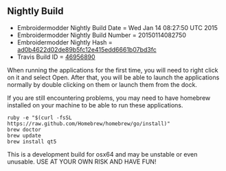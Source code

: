 
Nightly Build
------------------------------

* Embroidermodder Nightly Build Date = Wed Jan 14 08:27:50 UTC 2015
* Embroidermodder Nightly Build Number = 20150114082750
* Embroidermodder Nightly Hash = [ad0b4622d02de89b5fc12e415edd6661b07bd3fc](https://github.com/Embroidermodder/Embroidermodder/commit/ad0b4622d02de89b5fc12e415edd6661b07bd3fc)
* Travis Build ID = [46956890](https://travis-ci.org/Embroidermodder/Embroidermodder/builds/46956890)

When running the applications for the first time, you will need to right click on it and select Open.
After that, you will be able to launch the applications normally by double clicking on them or launch them from the dock.

If you are still encountering problems, you may need to have homebrew installed on your machine to be able to run these applications.
```
ruby -e "$(curl -fsSL https://raw.github.com/Homebrew/homebrew/go/install)"
brew doctor
brew update
brew install qt5
```

This is a development build for osx64 and may be unstable or even unusable.
USE AT YOUR OWN RISK AND HAVE FUN!

